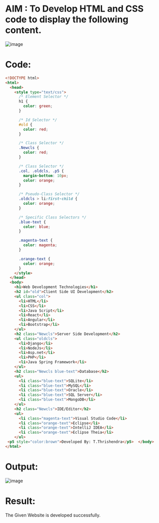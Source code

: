 # AIM : To Develop HTML and CSS code to display the following content.
![image](https://github.com/SANTHAN-2006/web-development-workshop/assets/80164014/52bf6579-c849-426a-8f40-dc85e874444b)

# Code:
```html
<!DOCTYPE html>
<html>
  <head>
    <style type="text/css">
      /* Element Selector */
      h1 {
        color: green;
      }

      /* Id Selector */
      #old {
        color: red;
      }

      /* Class Selector */
      .Newcls {
        color: red;
      }

      /* Class Selector */
      .col, .oldcls, .p5 {
        margin-bottom: 10px;
        color: orange;
      }

      /* Pseudo-Class Selector */
      .oldcls > li:first-child {
        color: orange;
      }

      /* Specific Class Selectors */
      .blue-text {
        color: blue;
      }

      .magenta-text {
        color: magenta;
      }

      .orange-text {
        color: orange;
      }
    </style>
  </head>
  <body>
    <h1>Web Development Technologies</h1>
    <h2 id="old">Client Side UI Development</h2>
    <ul class="col">
      <li>HTML</li>
      <li>CSS</li>
      <li>Java Script</li>
      <li>React</li>
      <li>Angular</li>
      <li>Bootstrap</li>
    </ul>
    <h2 class="Newcls">Server Side Development</h2>
    <ul class="oldcls">
      <li>Django</li>
      <li>NodeJs</li>
      <li>Asp.net</li>
      <li>PHP</li>
      <li>Java Spring Framework</li>
    </ul>
    <h2 class="Newcls blue-text">Database</h2>
    <ul>
      <li class="blue-text">SQLite</li>
      <li class="blue-text">MySQL</li>
      <li class="blue-text">Oracle</li>
      <li class="blue-text">SQL Server</li>
      <li class="blue-text">MongoDB</li>
    </ul>
    <h2 class="Newcls">IDE/Editor</h2>
    <ul>
      <li class="magenta-text">Visual Studio Code</li>
      <li class="orange-text">Eclipse</li>
      <li class="orange-text">IntelliJ IDEA</li>
      <li class="orange-text">Eclipse Theia</li>
    </ul>
 <p5 style="color:brown">Developed By: T.Thrishendra</p5>  </body>
</html>

```
# Output:
![image](https://github.com/Thrishendra/web-development-workshop/assets/145742464/edf57b63-5da6-4efb-84bb-acb3cc0b4627)

# Result:
The Given Website is developed successfully.
